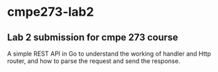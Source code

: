 # cmpe273-lab2
## Lab 2 submission for cmpe 273 course

A simple REST API in Go to understand the working of handler and Http router, 
and how to parse the request and send the response.
